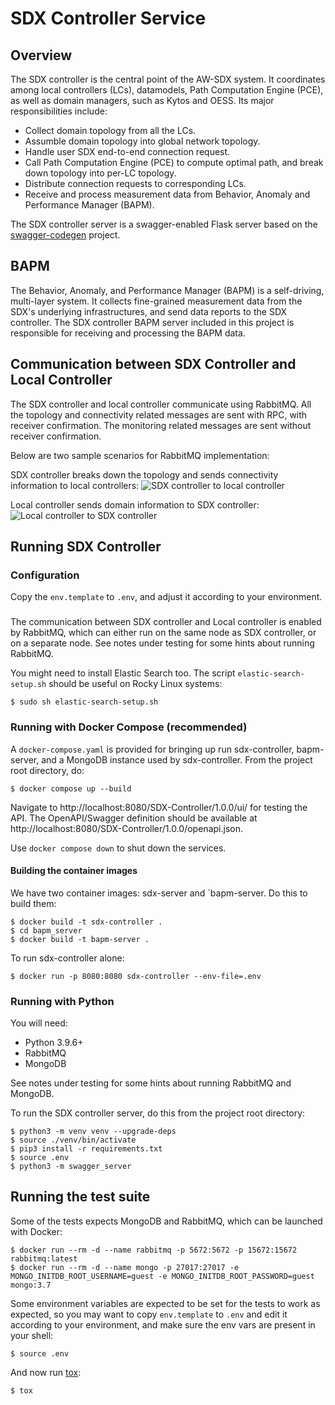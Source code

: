 # SDX Controller Service

## Overview

The SDX controller is the central point of the AW-SDX system. It
coordinates among local controllers (LCs), datamodels, Path
Computation Engine (PCE), as well as domain managers, such as Kytos
and OESS. Its major responsibilities include:

* Collect domain topology from all the LCs.
* Assumble domain topology into global network topology.
* Handle user SDX end-to-end connection request.
* Call Path Computation Engine (PCE) to compute optimal path, and
  break down topology into per-LC topology.
* Distribute connection requests to corresponding LCs.
* Receive and process measurement data from Behavior, Anomaly and
  Performance Manager (BAPM).

The SDX controller server is a swagger-enabled Flask server based on
the [swagger-codegen](https://github.com/swagger-api/swagger-codegen)
project.


## BAPM

The Behavior, Anomaly, and Performance Manager (BAPM) is a
self-driving, multi-layer system. It collects fine-grained measurement
data from the SDX's underlying infrastructures, and send data reports
to the SDX controller. The SDX controller BAPM server included in this
project is responsible for receiving and processing the BAPM data.


## Communication between SDX Controller and Local Controller

The SDX controller and local controller communicate using
RabbitMQ. All the topology and connectivity related messages are sent
with RPC, with receiver confirmation. The monitoring related messages
are sent without receiver confirmation.

Below are two sample scenarios for RabbitMQ implementation:

SDX controller breaks down the topology and sends connectivity
information to local controllers: ![SDX controller to local
controller](https://user-images.githubusercontent.com/29924060/139588273-100a0bb2-14ba-496f-aedf-a122b9793325.jpg)

Local controller sends domain information to SDX controller: ![Local
controller to SDX
controller](https://user-images.githubusercontent.com/29924060/139588283-2ea32803-92e3-4812-9e8a-3d829549ae40.jpg)


## Running SDX Controller

### Configuration

Copy the `env.template` to `.env`, and adjust it according to your
environment.

###

The communication between SDX controller and Local controller is
enabled by RabbitMQ, which can either run on the same node as SDX
controller, or on a separate node.  See notes under testing for some
hints about running RabbitMQ.

You might need to install Elastic Search too.  The script
`elastic-search-setup.sh` should be useful on Rocky Linux systems:

```console
$ sudo sh elastic-search-setup.sh
```

### Running with Docker Compose (recommended)

A `docker-compose.yaml` is provided for bringing up run
sdx-controller, bapm-server, and a MongoDB instance used by
sdx-controller.  From the project root directory, do:

```console
$ docker compose up --build
```

Navigate to http://localhost:8080/SDX-Controller/1.0.0/ui/ for testing
the API.  The OpenAPI/Swagger definition should be available at
http://localhost:8080/SDX-Controller/1.0.0/openapi.json.

Use `docker compose down` to shut down the services.


#### Building the container images

We have two container images: sdx-server and `bapm-server. Do this to
build them:

```console
$ docker build -t sdx-controller .
$ cd bapm_server
$ docker build -t bapm-server .
```

To run sdx-controller alone:

```console
$ docker run -p 8080:8080 sdx-controller --env-file=.env
```

### Running with Python

You will need:

* Python 3.9.6+
* RabbitMQ
* MongoDB

See notes under testing for some hints about running RabbitMQ and
MongoDB.

To run the SDX controller server, do this from the project root
directory:

```console
$ python3 -m venv venv --upgrade-deps
$ source ./venv/bin/activate
$ pip3 install -r requirements.txt
$ source .env
$ python3 -m swagger_server
```

## Running the test suite

Some of the tests expects MongoDB and RabbitMQ, which can be launched
with Docker:

```console
$ docker run --rm -d --name rabbitmq -p 5672:5672 -p 15672:15672 rabbitmq:latest
$ docker run --rm -d --name mongo -p 27017:27017 -e MONGO_INITDB_ROOT_USERNAME=guest -e MONGO_INITDB_ROOT_PASSWORD=guest mongo:3.7
```

Some environment variables are expected to be set for the tests to
work as expected, so you may want to copy `env.template` to `.env` and
edit it according to your environment, and make sure the env vars are
present in your shell:

```console
$ source .env
```

And now run [tox]:

```console
$ tox
```


<!-- References -->

[tox]: https://tox.wiki/en/latest/
